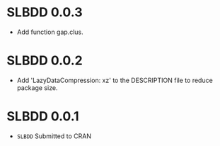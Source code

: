 # SLBDD 0.0.3
* Add function gap.clus.

# SLBDD 0.0.2
* Add 'LazyDataCompression: xz' to the DESCRIPTION file to reduce package size.

# SLBDD 0.0.1
* `SLBDD` Submitted to CRAN
